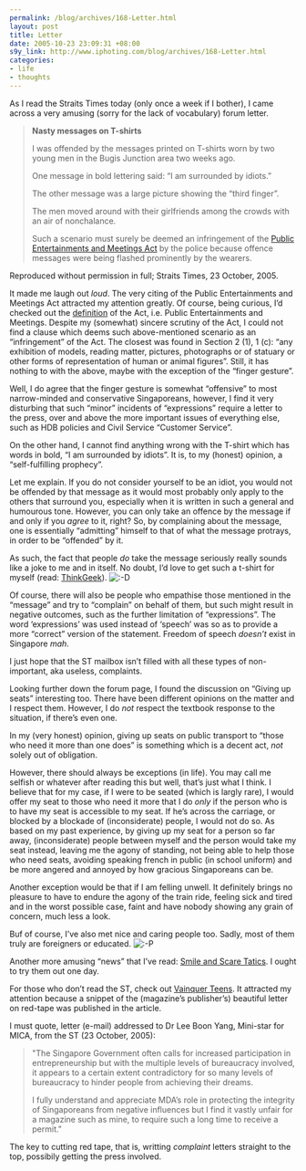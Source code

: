 ```yaml
--- 
permalink: /blog/archives/168-Letter.html
layout: post
title: Letter
date: 2005-10-23 23:09:31 +08:00
s9y_link: http://www.iphoting.com/blog/archives/168-Letter.html
categories: 
- life
- thoughts
---
```

<p class="whiteline"><p>As I read the Straits Times today (only once a week if I bother), I came across a very amusing (sorry for the lack of vocabulary) forum letter.</p>
</p><blockquote><p class="break"><b>Nasty messages on T-shirts</b></p><p class="whiteline">I was offended by the messages printed on T-shirts worn by two young men in the Bugis Junction area two weeks ago.
</p><p class="whiteline">One message in bold lettering said: &#8220;I am surrounded by idiots.&#8221;
</p><p class="whiteline">The other message was a large picture showing the &#8220;third finger&#8221;.
</p><p class="whiteline">The men moved around with their girlfriends among the crowds with an air of nonchalance.
</p><p class="break">Such a scenario must surely be deemed an infringement of the <a onclick="_gaq.push(['_trackPageview', '/extlink/statutes.agc.gov.sg/non_version/cgi-bin/cgi_legdisp.pl?actno=2001-REVED-257&amp;date=20051015&amp;method=whole&amp;doctitle=']);"  href="http://statutes.agc.gov.sg/non_version/cgi-bin/cgi_legdisp.pl?actno=2001-REVED-257&date=20051015&method=whole&doctitle=">Public Entertainments and Meetings Act</a> by the police because offence messages were being flashed prominently by the wearers.</p></blockquote><p>
</p><p class="whiteline"><p>Reproduced without permission in full; Straits Times, 23 October, 2005.</p>
</p><p class="whiteline"><p>It made me laugh out <em>loud</em>. The very citing of the Public Entertainments and Meetings Act attracted my attention greatly. Of course, being curious, I&#8217;d checked out the <a onclick="_gaq.push(['_trackPageview', '/extlink/statutes.agc.gov.sg/non_version/cgi-bin/cgi_getdata.pl?actno=2001-REVED-257&amp;amp;date=20051015&amp;amp;method=part&amp;amp;doctitle=&amp;amp;segid=996552867-000360']);"  href="http://statutes.agc.gov.sg/non_version/cgi-bin/cgi_getdata.pl?actno=2001-REVED-257&amp;date=20051015&amp;method=part&amp;doctitle=&amp;segid=996552867-000360">definition</a> of the Act, i.e. Public Entertainments and Meetings. Despite my (somewhat) sincere scrutiny of the Act, I could not find a clause which deems such above-mentioned scenario as an &#8220;infringement&#8221; of the Act. The closest was found in Section 2 (1), 1 (c): &#8220;any exhibition of models, reading matter, pictures, photographs or of statuary or other forms of representation of human or animal figures&#8221;. Still, it has nothing to with the above, maybe with the exception of the &#8220;finger gesture&#8221;.</p>
</p><p class="whiteline"><p>Well, I do agree that the finger gesture is somewhat &#8220;offensive&#8221; to most narrow-minded and conservative Singaporeans, however, I find it very disturbing that such &#8220;minor&#8221; incidents of &#8220;expressions&#8221; require a letter to the press, over and above the more important issues of everything else, such as HDB policies and Civil Service &#8220;Customer Service&#8221;.</p>
</p><p class="whiteline"><p>On the other hand, I cannot find anything wrong with the T-shirt which has words in bold, &#8220;I am surrounded by idiots&#8221;. It is, to my (honest) opinion, a &#8220;self-fulfilling prophecy&#8221;.</p>
</p><p class="whiteline"><p>Let me explain. If you do not consider yourself to be an idiot, you would not be offended by that message as it would most probably only apply to the others that surround you, especially when it is written in such a general and humourous tone. However, you can only take an offence by the message if and only if you <em>agree</em> to it, right? So, by complaining about the message, one is essentially &#8220;admitting&#8221; himself to that of what the message protrays, in order to be &#8220;offended&#8221; by it.</p>
</p><p class="whiteline"><p>As such, the fact that people <em>do</em> take the message seriously really sounds like a joke to me and in itself. No doubt, I&#8217;d love to get such a t-shirt for myself (read: <a onclick="_gaq.push(['_trackPageview', '/extlink/www.thinkgeek.com/tshirts/frustrations/6b6e/']);"  href="http://www.thinkgeek.com/tshirts/frustrations/6b6e/">ThinkGeek</a>). <img src="http://static-s3.iphoting.com/blog/templates/default/img/emoticons/laugh.png" alt=":-D" style="display: inline; vertical-align: bottom;" class="emoticon" /></p>
</p><p class="whiteline"><p>Of course, there will also be people who empathise those mentioned in the &#8220;message&#8221; and try to &#8220;complain&#8221; on behalf of them, but such might result in negative outcomes, such as the further limitation of &#8220;expressions&#8221;. The word &#8216;expressions&#8217; was used instead of &#8216;speech&#8217; was so as to provide a more &#8220;correct&#8221; version of the statement. Freedom of speech <em>doesn&#8217;t</em> exist in Singapore <i>mah</i>.</p>
</p><p class="whiteline"><p>I just hope that the ST mailbox isn&#8217;t filled with all these types of non-important, aka useless, complaints.</p>
</p><p class="whiteline"><p>Looking further down the forum page, I found the discussion on &#8220;Giving up seats&#8221; interesting too. There have been different opinions on the matter and I respect them. However, I do <em>not</em> respect the textbook response to the situation, if there&#8217;s even one.</p>
</p><p class="whiteline"><p>In my (very honest) opinion, giving up seats on public transport to &#8220;those who need it more than one does&#8221; is something which is a decent act, <em>not</em> solely out of obligation.</p>
</p><p class="whiteline"><p>However, there should always be exceptions (in life). You may call me selfish or whatever after reading this but well, that&#8217;s just what I think. I believe that for my case, if I were to be seated (which is largly rare), I would offer my seat to those who need it more that I do <em>only</em> if the person who is to have my seat is accessible to my seat. If he&#8217;s across the carriage, or blocked by a blockade of (inconsiderate) people, I would not do so. As based on my past experience, by giving up my seat for a person so far away, (inconsiderate) people between myself and the person would take my seat instead, leaving me the agony of standing, not being able to help those who need seats, avoiding speaking french in public (in school uniform) and be more angered and annoyed by how gracious Singaporeans can be.</p>
</p><p class="whiteline"><p>Another exception would be that if I am felling unwell. It definitely brings no pleasure to have to endure the agony of the train ride, feeling sick and tired and in the worst possible case, faint and have nobody showing any grain of concern, much less a look.</p>
</p><p class="whiteline"><p>Buf of course, I&#8217;ve also met nice and caring people too. Sadly, most of them truly are foreigners or educated. <img src="http://static-s3.iphoting.com/blog/templates/default/img/emoticons/tongue.png" alt=":-P" style="display: inline; vertical-align: bottom;" class="emoticon" /></p>
</p><p class="whiteline"><p>Another more amusing &#8220;news&#8221; that I&#8217;ve read: <a onclick="_gaq.push(['_trackPageview', '/extlink/mitokondrion.blogspot.com/2005/10/smile-and-scare-tactics.html']);"  href="http://mitokondrion.blogspot.com/2005/10/smile-and-scare-tactics.html">Smile and Scare Tatics</a>. I ought to try them out one day.</p>
</p><p class="whiteline"><p>For those who don&#8217;t read the ST, check out <a onclick="_gaq.push(['_trackPageview', '/extlink/www.vainquer.net/']);"  href="http://www.vainquer.net/">Vainquer Teens</a>. It attracted my attention because a snippet of the (magazine&#8217;s publisher&#8217;s) beautiful letter on red-tape was published in the article.</p>
</p><p class="whiteline"><p>I must quote, letter (e-mail) addressed to Dr Lee Boon Yang, Mini-star for MICA, from the ST (23 October, 2005):</p>
</p><blockquote><p class="whiteline">"The Singapore Government often calls for increased participation in entrepreneurship but with the multiple levels of bureaucracy involved, it appears to a certain extent contradictory for  so many levels of bureaucracy to hinder people from achieving their dreams.
</p><p class="break">I fully understand and appreciate MDA&#8217;s role in protecting the integrity of Singaporeans from negative influences but I find it vastly unfair for a magazine such as mine, to require such a long time to receive a permit."</p></blockquote><p>
</p><p class="break"><p>The key to cutting red tape, that is, writting <i>complaint</i> letters straight to the top, possibily getting the press involved.</p></p>
